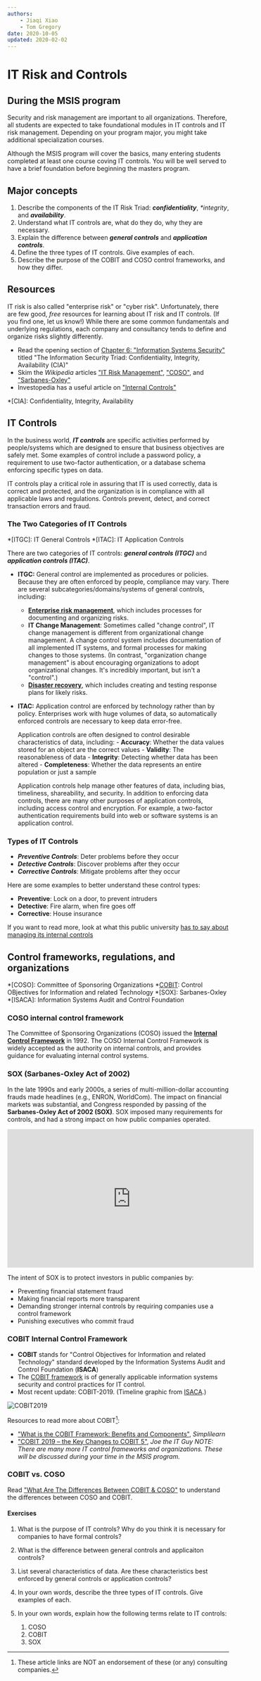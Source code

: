 ```yaml
---
authors:
    - Jiaqi Xiao
    - Tom Gregory
date: 2020-10-05
updated: 2020-02-02
---
```


# IT Risk and Controls

## During the MSIS program
Security and risk management are important to all organizations. Therefore, all students are expected to take foundational modules in IT controls and IT risk management. Depending on your program major, you might take additional specialization courses.

Although the MSIS program will cover the basics, many entering students completed at least one course coving IT controls. You will be well served to have a brief foundation before beginning the masters program.

## Major concepts

1. Describe the components of the IT Risk Triad: _**confidentiality**_, _**integrity*_, and _**availability**_.
2. Understand what IT controls are, what do they do, why they are necessary.
3. Explain the difference between _**general controls**_ and _**application controls**_.
4. Define the three types of IT controls. Give examples of each.
5. Describe the purpose of the COBIT and COSO control frameworks, and how they differ.

## Resources

IT risk is also called "enterprise risk" or "cyber risk". Unfortunately, there are few good, _free_ resources for learning about IT risk and IT controls. (If you find one, let us know!) While there are some common fundamentals and underlying regulations, each company and consultancy tends to define and organize risks slightly differently.

* Read the opening section of [Chapter 6: "Information Systems Security"][iss4bb-ch6] titled "The Information Security Triad: Confidentiality, Integrity, Availability (CIA)"
* Skim the _Wikipedia_ articles ["IT Risk Management"](https://en.wikipedia.org/wiki/IT_risk_management), ["COSO"][wiki-coso], and ["Sarbanes-Oxley"][wiki-sox]
* Investopedia has a useful article on ["Internal Controls"](https://www.investopedia.com/terms/i/internalcontrols.asp)

*[CIA]: Confidentiality, Integrity, Availability

[iss4bb-ch6]:https://opentextbook.site/informationsystems2019/chapter/chapter-6-information-systems-security-information-systems-introduction/
[wiki-coso]:https://en.wikipedia.org/wiki/Committee_of_Sponsoring_Organizations_of_the_Treadway_Commission
[wiki-sox]:https://en.wikipedia.org/wiki/Sarbanes%E2%80%93Oxley_Act

## IT Controls

In the business world, _**IT controls**_ are specific activities performed by people/systems which are designed to ensure that business objectives are safely met. Some examples of control include a password policy, a requirement to use two-factor authentication, or a database schema enforcing specific types on data.

IT controls play a critical role in assuring that IT is used correctly, data is correct and protected, and the organization is in compliance with all applicable laws and regulations. Controls prevent, detect, and correct transaction errors and fraud.

### The Two Categories of IT Controls

*[ITGC]: IT General Controls
*[ITAC]: IT Application Controls

There are two categories of IT controls: _**general controls (ITGC)**_ and _**application controls (ITAC)**_.

- **ITGC:** General control are implemented as procedures or policies. Because they are often enforced by people, compliance may vary. There are several subcategories/domains/systems of general controls, including:

    * [**Enterprise risk management**](https://www.investopedia.com/terms/e/enterprise-risk-management.asp), which includes processes for documenting and organizing risks.
    * **IT Change Management**: Sometimes called "change control", IT change management is different from organizational change management. A change control system includes documentation of all implemented IT systems, and formal processes for making changes to those systems. (In contrast, "organization change management" is about encouraging organizations to adopt organizational changes. It's incredibly important, but isn't a "control".)
    * [**Disaster recovery**](https://www.vmware.com/topics/glossary/content/disaster-recovery), which includes creating and testing response plans for likely risks.

- **ITAC:** Application control are enforced by technology rather than by policy. Enterprises work with huge volumes of data, so automatically enforced controls are necessary to keep data error-free.

    Application controls are often designed to control desirable characteristics of data, including:
        - **Accuracy**: Whether the data values stored for an object are the correct values
        - **Validity**: The reasonableness of data
        - **Integrity**: Detecting whether data has been altered
        - **Completeness**: Whether the data represents an entire population or just a sample

    Application controls help manage other features of data, including bias, timeliness, shareability, and security. In addition to enforcing data controls, there are many other purposes of application controls, including access control and encryption. For example, a two-factor authentication requirements build into web or software systems is an application control.

### Types of IT Controls

- _**Preventive Controls**_: Deter problems before they occur
- _**Detective Controls**_: Discover problems after they occur
- _**Corrective Controls**_: Mitigate problems after they occur

Here are some examples to better understand these control types:

- **Preventive**: Lock on a door, to prevent intruders
- **Detective**: Fire alarm, when fire goes off
- **Corrective**: House insurance

If you want to read more, look at what this public university [has to say about managing its internal controls](https://www.odu.edu/about/compliance/internal-auditing/internal-controls)

## Control frameworks, regulations, and organizations

*[COSO]: Committee of Sponsoring Organizations
*[COBIT]: Control OBjectives for Information and related Technology
*[SOX]: Sarbanes-Oxley
*[ISACA]: Information Systems Audit and Control Foundation

### COSO internal control framework

The Committee of Sponsoring Organizations (COSO) issued the [**Internal Control Framework**](https://www.coso.org/Pages/default.aspx) in 1992. The COSO Internal Control Framework is widely accepted as the authority on internal controls, and provides guidance for evaluating internal control systems.

### SOX (Sarbanes-Oxley Act of 2002)
In the late 1990s and early 2000s, a series of multi-million-dollar accounting frauds made headlines (e.g., ENRON, WorldCom). The impact on financial markets was substantial, and Congress responded by  passing of the **Sarbanes-Oxley Act of 2002 (SOX)**. SOX imposed many requirements for controls, and had a strong impact on how public companies operated.

<iframe width="560" height="315" src="https://www.youtube.com/embed/xW9pSAwaeO0" frameborder="0" allow="accelerometer; autoplay; clipboard-write; encrypted-media; gyroscope; picture-in-picture" allowfullscreen></iframe>

The intent of SOX is to protect investors in public companies by:

  - Preventing financial statement fraud
  - Making financial reports more transparent
  - Demanding stronger internal controls by requiring companies use a control framework
  - Punishing executives who commit fraud

### COBIT Internal Control Framework

- **COBIT** stands for "Control Objectives for Information and related Technology" standard developed by the Information Systems Audit and Control Foundation (**ISACA**)
- The [COBIT framework][COBIT] is of generally applicable information systems security and control practices for IT control.
- Most recent update: COBIT-2019. (Timeline graphic from [ISACA][COBIT].)

![COBIT2019](/images/COBIT2019.png)

[COBIT]:https://www.isaca.org/resources/cobit

Resources to read more about COBIT[^1]:

- ["What is the COBIT Framework: Benefits and Components"](https://www.simplilearn.com/what-is-cobit-significance-and-framework-rar309-article), _Simplilearn_
- ["COBIT 2019 – the Key Changes to COBIT 5"](https://www.joetheitguy.com/cobit-2019-key-changes-cobit-5/), _Joe the IT Guy_
_NOTE: There are many more IT control frameworks and organizations. These will be discussed during your time in the MSIS program._

### COBIT vs. COSO

Read ["What Are The Differences Between COBIT & COSO"](https://reciprocitylabs.com/what-are-the-differences-between-cobit-coso/) to understand the differences between COSO and COBIT.

#### Exercises

1. What is the purpose of IT controls? Why do you think it is necessary for companies to have formal controls?

2. What is the difference between general controls and applicaiton controls?

3. List several characteristics of data. Are these characteristics best enforced by general controls or application controls?

4. In your own words, describe the three types of IT controls. Give examples of each.

5. In your own words, explain how the following terms relate to IT controls:

    1. COSO
    2. COBIT
    3. SOX

[^1]:  These article links are NOT an endorsement of these (or any) consulting companies.
